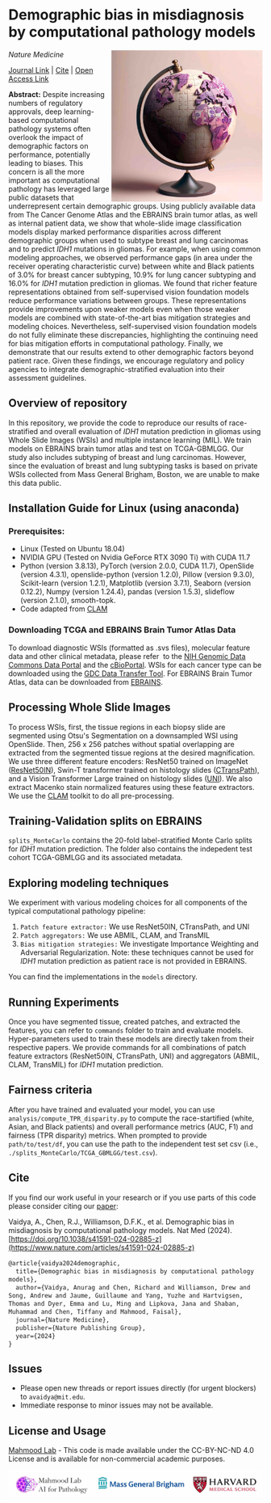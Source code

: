 # Demographic bias in misdiagnosis by computational pathology models

*Nature Medicine* <img src=".github/cover.jpg" width="300px" align="right" />

[Journal Link](https://www.nature.com/articles/s41591-024-02885-z) | [Cite](#cite) | [Open Access Link](https://rdcu.be/dFdMS)

**Abstract:** Despite increasing numbers of regulatory approvals, deep learning-based computational pathology systems often overlook the impact of demographic factors on performance, potentially leading to biases. This concern is all the more important as computational pathology has leveraged large public datasets that underrepresent certain demographic groups. Using publicly available data from The Cancer Genome Atlas and the EBRAINS brain tumor atlas, as well as internal patient data, we show that whole-slide image classification models display marked performance disparities across different demographic groups when used to subtype breast and lung carcinomas and to predict _IDH1_ mutations in gliomas. For example, when using common modeling approaches, we observed performance gaps (in area under the receiver operating characteristic curve) between white and Black patients of 3.0% for breast cancer subtyping, 10.9% for lung cancer subtyping and 16.0% for *IDH1* mutation prediction in gliomas. We found that richer feature representations obtained from self-supervised vision foundation models reduce performance variations between groups. These representations provide improvements upon weaker models even when those weaker models are combined with state-of-the-art bias mitigation strategies and modeling choices. Nevertheless, self-supervised vision foundation models do not fully eliminate these discrepancies, highlighting the continuing need for bias mitigation efforts in computational pathology. Finally, we demonstrate that our results extend to other demographic factors beyond patient race. Given these findings, we encourage regulatory and policy agencies to integrate demographic-stratified evaluation into their assessment guidelines.


## Overview of repository
In this repository, we provide the code to reproduce our results of race-stratified and overall evaluation of *IDH1* mutation prediction in gliomas using Whole Slide Images (WSIs) and multiple instance learning (MIL). We train models on EBRAINS brain tumor atlas and test on TCGA-GBMLGG. Our study also includes subtyping of breast and lung carcinomas. However, since the evaluation of breast and lung subtyping tasks is based on private WSIs collected from Mass General Brigham, Boston, we are unable to make this data public.  

## Installation Guide for Linux (using anaconda)
### Prerequisites: 
- Linux (Tested on Ubuntu 18.04)
- NVIDIA GPU (Tested on Nvidia GeForce RTX 3090 Ti) with CUDA 11.7
- Python (version 3.8.13), PyTorch (version 2.0.0, CUDA 11.7), OpenSlide (version 4.3.1), openslide-python (version 1.2.0), Pillow (version 9.3.0), Scikit-learn (version 1.2.1), Matplotlib (version 3.7.1), Seaborn (version 0.12.2), Numpy (version 1.24.4), pandas (version 1.5.3), slideflow (version 2.1.0), smooth-topk.
- Code adapted from [CLAM](https://github.com/mahmoodlab/CLAM)

### Downloading TCGA and EBRAINS Brain Tumor Atlas Data
To download diagnostic WSIs (formatted as .svs files), molecular feature data and other clinical metadata, please refer  to the [NIH Genomic Data Commons Data Portal](https://portal.gdc.cancer.gov) and the [cBioPortal](https://www.cbioportal.org/). WSIs for each cancer type can be downloaded using the [GDC Data Transfer Tool](https://docs.gdc.cancer.gov/Data_Transfer_Tool/Users_Guide/Data_Download_and_Upload/). For EBRAINS Brain Tumor Atlas, data can be downloaded from [EBRAINS](https://search.kg.ebrains.eu/instances/Dataset/8fc108ab-e2b4-406f-8999-60269dc1f994). 

## Processing Whole Slide Images 
To process WSIs, first, the tissue regions in each biopsy slide are segmented using Otsu's Segmentation on a downsampled WSI using OpenSlide. Then, 256 x 256 patches without spatial overlapping are extracted from the segmented tissue regions at the desired magnification. We use three different feature encoders: $\text{ResNet50}$ trained on ImageNet ([ResNet50IN](https://github.com/mahmoodlab/CLAM)), Swin-T transformer trained on histology slides ([CTransPath](https://github.com/Xiyue-Wang/TransPath)), and a Vision Transformer Large trained on histology slides ([UNI](https://github.com/mahmoodlab/UNI)). We also extract Macenko stain normalized features using these feature extractors. We use the [CLAM](https://github.com/mahmoodlab/CLAM) toolkit to do all pre-processing.  

## Training-Validation splits on EBRAINS
`splits_MonteCarlo` contains the 20-fold label-stratified Monte Carlo splits for *IDH1* mutation prediction. The folder also contains the indepedent test cohort TCGA-GBMLGG and its associated metadata.

## Exploring modeling techniques
We experiment with various modeling choices for all components of the typical computational pathology pipeline:
1. `Patch feature extractor:` We use ResNet50IN, CTransPath, and UNI
2. `Patch aggregators:` We use ABMIL, CLAM, and TransMIL 
3. `Bias mitigation strategies:` We investigate Importance Weighting and Adversarial Regularization. Note: these techniques cannot be used for *IDH1* mutation prediction as patient race is not provided in EBRAINS.

You can find the implementations in the `models` directory. 

## Running Experiments 
Once you have segmented tissue, created patches, and extracted the features, you can refer to `commands` folder to train and evaluate models. Hyper-parameters used to train these models are directly taken from their respective papers. We provide commands for all combinations of patch feature extractors (ResNet50IN, CTransPath, UNI) and aggregators (ABMIL, CLAM, TransMIL) for *IDH1* mutation prediction. 

## Fairness criteria
After you have trained and evaluated your model, you can use `analysis/compute_TPR_disparity.py` to compute the race-startified (white, Asian, and Black patients) and overall performance metrics (AUC, F1) and fairness (TPR disparity) metrics. When prompted to provide `path/to/test/df`, you can use the path to the independent test set csv (i.e., `./splits_MonteCarlo/TCGA_GBMLGG/test.csv`). 

## Cite
If you find our work useful in your research or if you use parts of this code please consider citing our [paper](https://www.nature.com/articles/s41591-024-02885-z):

Vaidya, A., Chen, R.J., Williamson, D.F.K., et al. Demographic bias in misdiagnosis by computational pathology models. Nat Med (2024). [https://doi.org/10.1038/s41591-024-02885-z](https://www.nature.com/articles/s41591-024-02885-z)

```bibtext
@article{vaidya2024demographic,
  title={Demographic bias in misdiagnosis by computational pathology models},
  author={Vaidya, Anurag and Chen, Richard and Williamson, Drew and Song, Andrew and Jaume, Guillaume and Yang, Yuzhe and Hartvigsen, Thomas and Dyer, Emma and Lu, Ming and Lipkova, Jana and Shaban, Muhammad and Chen, Tiffany and Mahmood, Faisal},
  journal={Nature Medicine},
  publisher={Nature Publishing Group},
  year={2024}
}
```

## Issues 
- Please open new threads or report issues directly (for urgent blockers) to `avaidya@mit.edu`.
- Immediate response to minor issues may not be available.

## License and Usage 
[Mahmood Lab](https://faisal.ai) - This code is made available under the CC-BY-NC-ND 4.0 License and is available for non-commercial academic purposes.

![alt text](.github/logo.png)
